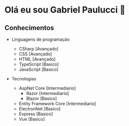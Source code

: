 # Olá eu sou Gabriel Paulucci 👋

## Conhecimentos

* Linguagens de programação
  - CSharp [Avançado]
  - CSS [Avançado]
  - HTML [Avançado]
  - TypeScript [Basico]
  - JavaScript [Basico]
  
* Tecnologias
  * AspNet Core [Intermediario]
    - Razor [Intermediario]
    - Blazor [Basico]
  * Entity Framework Core [Intermediario]
  * ElectronNet [Basico]
  * Express [Basico]
  * Vue [Basico]
